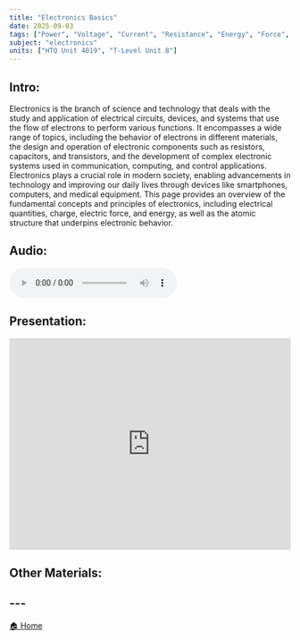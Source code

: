 ```yaml
---
title: "Electronics Basics"
date: 2025-09-03
tags: ["Power", "Voltage", "Current", "Resistance", "Energy", "Force", "Joules", "Watts", "Atomic Structure", "Electron", "Flow", "Conventional"]
subject: "electronics"
units: ["HTQ Unit 4019", "T-Level Unit 8"]
---
```


## Intro:

Electronics is the branch of science and technology that deals with the study and application of electrical circuits, devices, and systems that use the flow of electrons to perform various functions. It encompasses a wide range of topics, including the behavior of electrons in different materials, the design and operation of electronic components such as resistors, capacitors, and transistors, and the development of complex electronic systems used in communication, computing, and control applications. Electronics plays a crucial role in modern society, enabling advancements in technology and improving our daily lives through devices like smartphones, computers, and medical equipment. This page provides an overview of the fundamental concepts and principles of electronics, including electrical quantities, charge, electric force, and energy, as well as the atomic structure that underpins electronic behavior.

## Audio:

<audio controls>
    <source src="https://EngineeringShare.github.io/engineering-hub/audio/Electronics Basics.mp3" type="audio/mpeg">
    Your browser does not support the audio element.
</audio>

## Presentation:

<div style="position: relative; width: 100%; height: 0; padding-top: 75%;">
    <iframe src="https://EngineeringShare.github.io/engineering-hub/presentations/Electronics Basics.pdf" 
        style="position: absolute; top: 0; left: 0; width: 100%; height: 100%; border: none;">
    </iframe>
</div>

## Other Materials:

## ---

<a href="https://engineeringshare.github.io/engineering-hub">🏠 Home</a>
